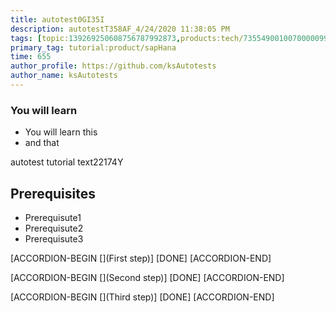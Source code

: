 ```yaml
---
title: autotest0GI35I
description: autotestT358AF_4/24/2020 11:38:05 PM
tags: [topic:139269250608756787992873,products:tech/73554900100700000996,tutorial:experience/advanced]
primary_tag: tutorial:product/sapHana
time: 655
author_profile: https://github.com/ksAutotests
author_name: ksAutotests
---
```

### You will learn
- You will learn this
- and that

autotest tutorial text22174Y

## Prerequisites
- Prerequisute1
- Prerequisute2
- Prerequisute3

[ACCORDION-BEGIN [](First step)]
[DONE]
[ACCORDION-END]

[ACCORDION-BEGIN [](Second step)]
[DONE]
[ACCORDION-END]

[ACCORDION-BEGIN [](Third step)]
[DONE]
[ACCORDION-END]

